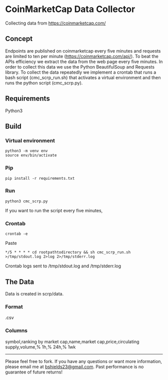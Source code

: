 CoinMarketCap Data Collector
=====================================

Collecting data from https://coinmarketcap.com/

Concept
----------------

Endpoints are published on coinmarketcap every five minutes and requests are limited to ten per minute (https://coinmarketcap.com/api/). To beat the APIs efficiency we extract the data from the web page every five minutes. In order to collect this data we use the Python BeautifulSoup and Requests library. To collect the data repeatedly we implement a crontab that runs a bash script (cmc_scrp_run.sh) that activates a virtual environment and then runs the python script (cmc_scrp.py).

Requirements
-------

Python3

Build
-------

### Virtual environment

```
python3 -m venv env
source env/bin/activate
```

### Pip

```
pip install -r requirements.txt
```

### Run

```
python3 cmc_scrp.py
```

If you want to run the script every five minutes,

### Crontab

```
crontab -e
```

Paste

```
*/5 * * * * cd rootpathtodirectory && sh cmc_scrp_run.sh >/tmp/stdout.log 2>log 2>/tmp/stderr.log
```

Crontab logs sent to /tmp/stdout.log and /tmp/stderr.log

The Data
-------

Data is created in scrp/data.

### Format

.csv

### Columns

symbol,ranking by market cap,name,market cap,price,circulating supply,volume,% 1h,% 24h,% 1wk

-----------

Please feel free to fork. If you have any questions or want more information, please email me at bshields23@gmail.com. Past performance is no guarantee of future returns!
